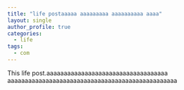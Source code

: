 ```yaml
---
title: "life postaaaaa aaaaaaaaa aaaaaaaaaa aaaa"
layout: single
author_profile: true
categories:
  - life
tags:
  - com
---
```


This life post.aaaaaaaaaaaaaaaaaaaaaaaaaaaaaaaaaaa aaaaaaaaaaaaaaaaaaaaaaaaaaaaaaaaaaaaaaaaaaaaaaaaa